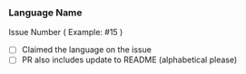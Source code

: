 ### Language Name
Issue Number ( Example: #15 )

- [ ] Claimed the language on the issue
- [ ] PR also includes update to README (alphabetical please)
